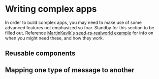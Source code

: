 # Writing complex apps

In order to build complex apps, you may need to make use of some advanced features not
emphasized so foar. Standby for this section to be filled out. Reference 
[MartinKavik's seed-rs-realworld example](https://github.com/MartinKavik/seed-rs-realworld)
for info on when you might need these, and how they work.

## Reusable components

## Mapping one type of message to another